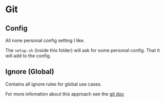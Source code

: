 # Git

## Config

All none personal config setting I like.

The `setup.sh` (inside this folder) will ask for some personal config.
That it will add to the config.

## Ignore (Global)

Contains all ignore rules for global use cases.

For more infomation about this approach see the [git doc](https://help.github.com/articles/ignoring-files/#create-a-global-gitignore)
